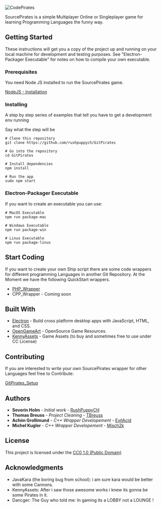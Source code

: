 ![CodePirates](https://github.com/rushpuppych/GitPirates/blob/master/app/assets/images/gui/logo_big.png?raw=true)

SourcePirates is a simple Multiplayer Online or Singleplayer game for learning Programming Languages the funny way.

## Getting Started

These instructions will get you a copy of the project up and running on your local machine for development and testing purposes. See "Electron-Packager Executable" for notes on how to compile your own executable.

### Prerequisites

You need Node JS installed to run the SourcePirates game.

[NodeJS - Installation](https://nodejs.org/en/download/)


### Installing

A step by step series of examples that tell you have to get a development env running

Say what the step will be

```
# Clone this repository
git clone https://github.com/rushpuppych/GitPirates

# Go into the repository
cd GitPirates

# Install dependencies
npm install

# Run the app
sudo npm start
```

### Electron-Packager Executable

If you want to create an executable you can use:

```
# MacOS Executable
npm run package-mac

# Windows Executable
npm run package-win

# Linux Executable
npm run package-linux
```

## Start Coding

If you want to create your own Ship script there are some code wrappers for different programming Languages in another Git Repository.
At the Moment we have the following QuickStart wrappers.  

* [PHP_Wrapper](https://github.com/rushpuppych/GitPirates_Setup/tree/master/PHP)
* CPP_Wrapper - Coming soon

## Built With

* [Electron](https://electron.atom.io/) - Build cross platform desktop apps with JavaScript, HTML, and CSS.
* [OpenGameArt](https://opengameart.org/) - OpenSource Game Resources.
* [KennyAssets](https://kenney.nl/assets) - Game Assets (to buy and sometimes free to use under CC License)

## Contributing

If you are interested to write your own SourcePirates wrapper for other Languages feel free to Contribute:

[GitPirates_Setup](https://github.com/rushpuppych/GitPirates_Setup)

## Authors

* **Severin Holm** - *Initial work* - [RushPuppyCH](https://github.com/rushpuppych)
* **Thomas Breuss** - *Project Cleaning* - [TBreuss](https://github.com/tbreuss)
* **Achim Grollimund** - *C++ Wrapper Developement* - [EvilAcid](https://github.com/EvilAcid)
* **Michel Kugler** - *C++ Wrapper Developement* - [Misch2k](https://github.com/Misch2k)

## License

This project is licensed under the [CC0 1.0 (Public Domain)](LICENSE.md)

## Acknowledgments

* JavaKara (the boring bug from school): i am sure kara would be better with some Cannons.
* KennyAssets: After i saw those awesome works i knew its gonna be some Pirates in it.
* Dancger: The Guy who told me: In gaming its a LOBBY not a LOUNGE !
